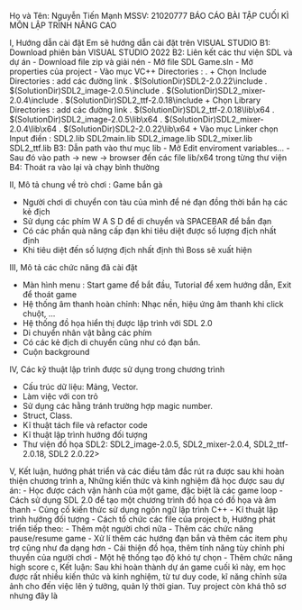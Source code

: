Họ và Tên: Nguyễn Tiến Mạnh   MSSV: 21020777
BÁO CÁO BÀI TẬP CUỐI KÌ MÔN LẬP TRÌNH NÂNG CAO

I, Hướng dẫn cài đặt
Em sẽ hướng dẫn cài đặt trên VISUAL STUDIO
B1: Download phiên bản VISUAL STUDIO 2022 
B2: Liên kết các thư viện SDL và dự án
    - Download file zip và giải nén
    - Mở file SDL Game.sln
    - Mở properties của project
    - Vào mục VC++ Directories : .
         + Chọn Include Directories : add các đường link
              . $(SolutionDir)SDL2-2.0.22\include
              . $(SolutionDir)SDL2_image-2.0.5\include
              . $(SolutionDir)SDL2_mixer-2.0.4\include 
              . $(SolutionDir)SDL2_ttf-2.0.18\include
         + Chọn Library Directories : add các đường link
              . $(SolutionDir)SDL2_ttf-2.0.18\lib\x64
              . $(SolutionDir)SDL2_image-2.0.5\lib\x64 
              . $(SolutionDir)SDL2_mixer-2.0.4\lib\x64
              . $(SolutionDir)SDL2-2.0.22\lib\x64
         + Vào mục Linker chọn Input điền :
              SDL2.lib
              SDL2main.lib
              SDL2_image.lib
              SDL2_mixer.lib
              SDL2_ttf.lib
B3: Dẫn path vào thư mục lib 
    - Mở Edit enviroment variables... 
    - Sau đó vào path -> new -> browser đến các file lib/x64 trong từng thư viện
B4: Thoát ra vào lại và chạy bình thường 

II, Mô tả chung về trò chơi : Game bắn gà
- Người chơi di chuyển con tàu của mình để né đạn đồng thời bắn hạ các kẻ địch 
- Sử dụng các phím W A S D để di chuyển và SPACEBAR để bắn đạn
- Có các phần quà nâng cấp đạn khi tiêu diệt được số lượng địch nhất định
- Khi tiêu diệt đến số lượng địch nhất định thì Boss sẽ xuất hiện

III, Mô tả các chức năng đã cài đặt
- Màn hình menu : Start game để bắt đầu, Tutorial để xem hướng dẫn, Exit để thoát game 
- Hệ thống âm thanh hoàn chỉnh: Nhạc nền, hiệu ứng âm thanh khi click chuột, ...
- Hệ thống đồ họa hiển thị được lập trình với SDL 2.0
- Di chuyển nhân vật bằng các phím 
- Có các kẻ địch di chuyển cũng như có đạn bắn.
- Cuộn background

IV, Các kỹ thuật lập trình được sử dụng trong chương trình
- Cấu trúc dữ liệu: Mảng, Vector.
- Làm việc với con trỏ
- Sử dụng các hằng tránh trường hợp magic number.
- Struct, Class.
- Kĩ thuật tách file và refactor code
- Kĩ thuật lập trình hướng đối tượng 
- Thư viện đồ họa SDL2: SDL2_image-2.0.5, SDL2_mixer-2.0.4, SDL2_ttf-2.0.18, SDL2 2.0.22>
 
 V, Kết luận, hướng phát triển và các điều tâm đắc rút ra được sau khi hoàn thiện chương trình
a, Những kiến thức và kinh nghiệm đã học được sau dự án:
     - Học được cách vận hành của một game, đặc biệt là các game loop
     - Cách sử dụng SDL 2.0 để tạo một chương trình đồ họa có đồ họa và âm thanh
     - Củng cố kiến thức sử dụng ngôn ngữ lập trình C++
     - Kĩ thuật lập trình hướng đối tượng
     - Cách tổ chức các file của project 
b, Hướng phát triển tiếp theo:
     - Thêm một người chơi nữa
     - Thêm các chức năng pause/resume game
     - Xử lí thêm các hướng đạn bắn và thêm các item phụ trợ cũng như đa dạng hơn
     - Cải thiện đồ họa, thêm tính năng tùy chỉnh phi thuyền của người chơi
     - Một hệ thống tạo độ khó tự chọn
     - Thêm chức năng high score 
c, Kết luận:
Sau khi hoàn thành dự án game cuối kì này, em học được rất nhiều kiến thức và kinh nghiệm, từ tư duy code, kĩ năng chỉnh sửa ảnh cho đến việc lên ý tưởng, quản lý thời gian. Tuy project còn khá thô sơ nhưng đây là 
    
 
 


    
              
              
